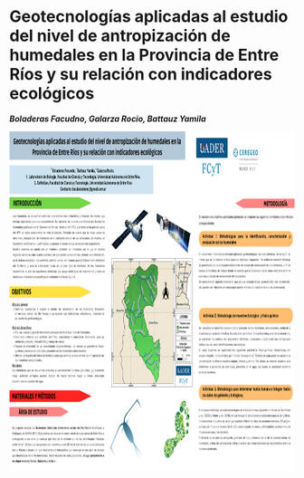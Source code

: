 # Geotecnologías aplicadas al estudio del nivel de antropización de humedales en la Provincia de Entre Ríos y su relación con indicadores ecológicos
***Boladeras Facudno, Galarza Rocio, Battauz Yamila***


<img src="https://github.com/IDE-FCyT/IDE-FCyT/blob/b865b0e1a827939dd38787c6043126bcb809661f/images/Poster.png" width="1100" height="600" />
